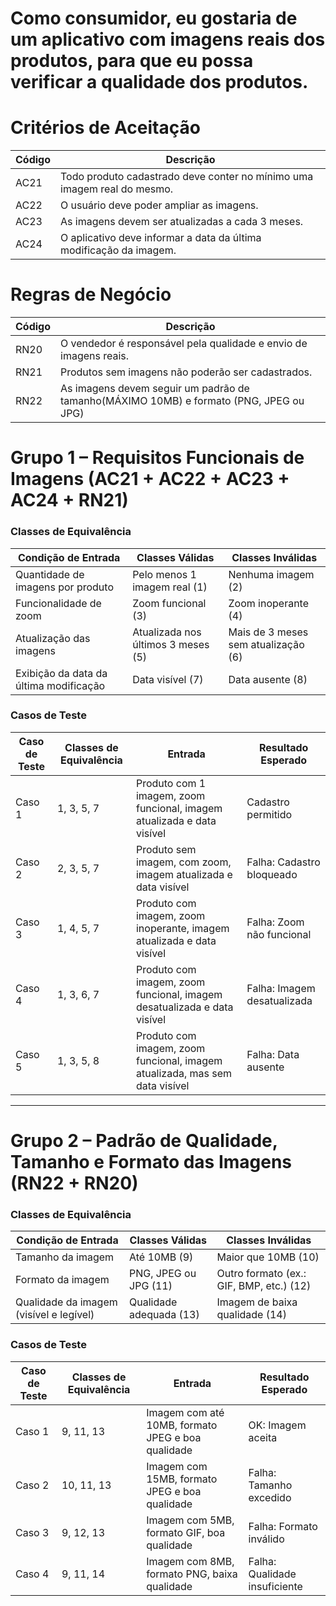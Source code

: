 # **Como** consumidor, eu **gostaria** de um aplicativo com imagens reais dos produtos, **para que** eu possa verificar a qualidade dos produtos.

# Critérios de Aceitação

| Código | Descrição |
|--------|-----------|
| AC21   | Todo produto cadastrado deve conter no mínimo uma imagem real do mesmo. |
| AC22   | O usuário deve poder ampliar as imagens. |
| AC23   | As imagens devem ser atualizadas a cada 3 meses. |
| AC24   | O aplicativo deve informar a data da última modificação da imagem. |

# Regras de Negócio

| Código | Descrição |
|--------|-----------|
| RN20   | O vendedor é responsável pela qualidade e envio de imagens reais. |
| RN21   | Produtos sem imagens não poderão ser cadastrados. |
| RN22   | As imagens devem seguir um padrão de tamanho(MÁXIMO 10MB) e formato (PNG, JPEG ou JPG) |


#  Grupo 1 – Requisitos Funcionais de Imagens (AC21 + AC22 + AC23 + AC24 + RN21)

### Classes de Equivalência

| Condição de Entrada                      | Classes Válidas                                | Classes Inválidas                            |
|------------------------------------------|----------------------------------------------|---------------------------------------------|
| Quantidade de imagens por produto        | Pelo menos 1 imagem real (1)                 | Nenhuma imagem (2)                          |
| Funcionalidade de zoom                   | Zoom funcional (3)                           | Zoom inoperante (4)                         |
| Atualização das imagens                  | Atualizada nos últimos 3 meses (5)           | Mais de 3 meses sem atualização (6)         |
| Exibição da data da última modificação   | Data visível (7)                             | Data ausente (8)                            |

### Casos de Teste

| Caso de Teste | Classes de Equivalência | Entrada                                                                 | Resultado Esperado                     |
|---------------|-------------------------|------------------------------------------------------------------------|---------------------------------------|
| Caso 1        | 1, 3, 5, 7              | Produto com 1 imagem, zoom funcional, imagem atualizada e data visível | Cadastro permitido                    |
| Caso 2        | 2, 3, 5, 7              | Produto sem imagem, com zoom, imagem atualizada e data visível         | Falha: Cadastro bloqueado             |
| Caso 3        | 1, 4, 5, 7              | Produto com imagem, zoom inoperante, imagem atualizada e data visível  | Falha: Zoom não funcional             |
| Caso 4        | 1, 3, 6, 7              | Produto com imagem, zoom funcional, imagem desatualizada e data visível | Falha: Imagem desatualizada          |
| Caso 5        | 1, 3, 5, 8              | Produto com imagem, zoom funcional, imagem atualizada, mas sem data visível | Falha: Data ausente               |

---

#  Grupo 2 – Padrão de Qualidade, Tamanho e Formato das Imagens (RN22 + RN20)

### Classes de Equivalência

| Condição de Entrada                      | Classes Válidas                          | Classes Inválidas                          |
|------------------------------------------|------------------------------------------|-------------------------------------------|
| Tamanho da imagem                        | Até 10MB (9)                              | Maior que 10MB (10)                       |
| Formato da imagem                        | PNG, JPEG ou JPG (11)                    | Outro formato (ex.: GIF, BMP, etc.) (12) |
| Qualidade da imagem (visível e legível)  | Qualidade adequada (13)                  | Imagem de baixa qualidade (14)           |

### Casos de Teste

| Caso de Teste | Classes de Equivalência | Entrada                               | Resultado Esperado               |
|---------------|-------------------------|---------------------------------------|---------------------------------|
| Caso 1        | 9, 11, 13               | Imagem com até 10MB, formato JPEG e boa qualidade | OK: Imagem aceita             |
| Caso 2        | 10, 11, 13              | Imagem com 15MB, formato JPEG e boa qualidade     | Falha: Tamanho excedido        |
| Caso 3        | 9, 12, 13               | Imagem com 5MB, formato GIF, boa qualidade        | Falha: Formato inválido        |
| Caso 4        | 9, 11, 14               | Imagem com 8MB, formato PNG, baixa qualidade      | Falha: Qualidade insuficiente  |
